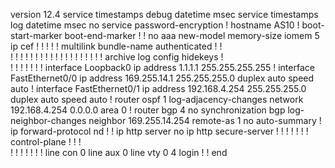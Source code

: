 version 12.4
service timestamps debug datetime msec
service timestamps log datetime msec
no service password-encryption
!
hostname AS10
!
boot-start-marker
boot-end-marker
!
!
no aaa new-model
memory-size iomem 5
ip cef
!
!
!
!
!
multilink bundle-name authenticated
!
!         
!
!
!
!
!
!
!
!
!
!
!
!
!
!
!
!
!
!
!
archive
 log config
  hidekeys
!         
!
!
!
!
!
!
!
interface Loopback0
 ip address 1.1.1.1 255.255.255.255
!
interface FastEthernet0/0
 ip address 169.255.14.1 255.255.255.0
 duplex auto
 speed auto
!
interface FastEthernet0/1
 ip address 192.168.4.254 255.255.255.0
 duplex auto
 speed auto
!
router ospf 1
 log-adjacency-changes
 network 192.168.4.254 0.0.0.0 area 0
!
router bgp 4
 no synchronization
 bgp log-neighbor-changes
 neighbor 169.255.14.254 remote-as 1
 no auto-summary
!
ip forward-protocol nd
!
!
ip http server
no ip http secure-server
!
!
!
!
!
!
!
control-plane
!
!
!         
!
!
!
!
!
!
!
line con 0
line aux 0
line vty 0 4
 login
!
!
end